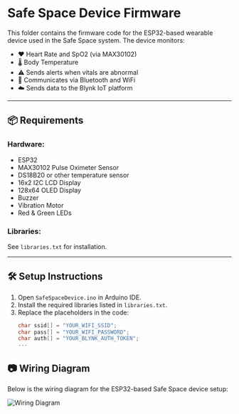 # Safe Space Device Firmware

This folder contains the firmware code for the ESP32-based wearable device used in the Safe Space system. The device monitors:

- ❤️ Heart Rate and SpO2 (via MAX30102)
- 🌡️ Body Temperature
- ⚠️ Sends alerts when vitals are abnormal
- 📲 Communicates via Bluetooth and WiFi
- ☁️ Sends data to the Blynk IoT platform

---

## 📦 Requirements

### Hardware:
- ESP32
- MAX30102 Pulse Oximeter Sensor
- DS18B20 or other temperature sensor
- 16x2 I2C LCD Display
- 128x64 OLED Display
- Buzzer
- Vibration Motor
- Red & Green LEDs

### Libraries:
See `libraries.txt` for installation.

---

## 🛠 Setup Instructions

1. Open `SafeSpaceDevice.ino` in Arduino IDE.
2. Install the required libraries listed in `libraries.txt`.
3. Replace the placeholders in the code:
   ```cpp
   char ssid[] = "YOUR_WIFI_SSID";
   char pass[] = "YOUR_WIFI_PASSWORD";
   char auth[] = "YOUR_BLYNK_AUTH_TOKEN";
   ---

## 📷 Wiring Diagram

Below is the wiring diagram for the ESP32-based Safe Space device setup:

![Wiring Diagram](./wiring_diagram.png)


